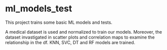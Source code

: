 # ml_models_test
This project trains some basic ML models and tests.

A medical dataset is used and normalized to train our models. Moreover, the dataset invastigated in scatter plots and correlation maps to examine the relationship in the df.
KNN, SVC, DT and RF models are trained.
